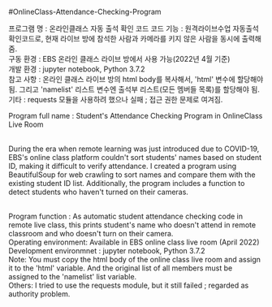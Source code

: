 #OnlineClass-Attendance-Checking-Program

프로그램 명 : 온라인클래스 자동 출석 확인 코드
코드 기능 : 원격라이브수업 자동출석확인코드로, 현재 라이브 방에 참석한 사람과 카메라를 키지 않은 사람을 동시에 출력해줌.<br>
구동 환경 : EBS 온라인 클래스 라이브 방에서 사용 가능(2022년 4월 기준)<br>
개발 환경 : jupyter notebook, Python 3.7.2 <br>
참고 사항 : 온라인 클래스 라이브 방의 html body를 복사해서, 'html' 변수에 할당해야됨. 그리고 'namelist' 리스트 변수엔 출석부 리스트(모든 멤버들 목록)를 할당해야 됨.<br>
     기타 : requests 모듈을 사용하려 했으나 실패 ; 접근 권한 문제로 여겨짐.

Program full name : Student's Attendance Checking Program in OnlineClass Live Room <br><br>

 During the era when remote learning was just introduced due to COVID-19, EBS's online class platform couldn't sort students' names based on student ID, making it difficult to verify attendance. I created a program using BeautifulSoup for web crawling to sort names and compare them with the existing student ID list. Additionally, the program includes a function to detect students who haven't turned on their cameras.<br><br>

Program function : As automatic student attendance checking code in remote live class, this prints student's name who doesn't attend in remote classroom and who doesn't turn on their camera. <br>
Operating environment: Available in EBS online class live room (April 2022) <br>
Development environmnet : jupyter notebook, Python 3.7.2 <br>
Note: You must copy the html body of the online class live room and assign it to the 'html' variable. And the original list of all members must be assigned to the 'namelist' list variable.<br>
Others: I tried to use the requests module, but it still failed ; regarded as authority problem.

